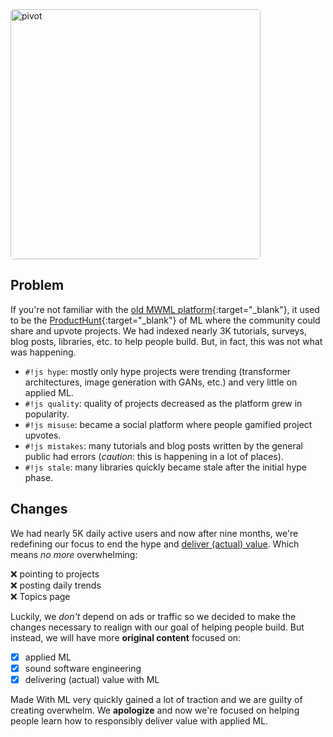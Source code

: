 <img width="400px;" style="border-radius: 5px;" src="https://media1.tenor.com/images/5e4fff30948fe04f18f2a866ce0a2e87/tenor.gif?itemid=16902898" alt="pivot">

<!-- <figure>
  <img src="https://media1.tenor.com/images/5e4fff30948fe04f18f2a866ce0a2e87/tenor.gif?itemid=16902898" alt="pivot">
  <figcaption>This is a caption</figcaption>
</figure> -->

## Problem
If you're not familiar with the [old MWML platform](https://twitter.com/madewithml/status/1284503478685978625){:target="_blank"}, it used to be the [ProductHunt](https://producthunt.com/){:target="_blank"} of ML where the community could share and upvote projects. We had indexed nearly 3K tutorials, surveys, blog posts, libraries, etc. to help people build. But, in fact, this was not what was happening.

- `#!js hype`: mostly only hype projects were trending (transformer architectures, image generation with GANs, etc.) and very little on applied ML.
- `#!js quality`: quality of projects decreased as the platform grew in popularity.
- `#!js misuse`: became a social platform where people gamified project upvotes.
- `#!js mistakes`: many tutorials and blog posts written by the general public had errors (*caution*: this is happening in a lot of places).
- `#!js stale`: many libraries quickly became stale after the initial hype phase.

## Changes
We had nearly 5K daily active users and now after nine months, we're redefining our focus to end the hype and [deliver (actual) value](about.md).
Which means *no more* overwhelming:

❌ pointing to projects<br>
❌ posting daily trends<br>
❌ Topics page

Luckily, we *don't* depend on ads or traffic so we decided to make the changes necessary to realign with our goal of helping people build. But instead, we will have more **original content** focused on:

- [x] applied ML
- [x] sound software engineering
- [x] delivering (actual) value with ML

Made With ML very quickly gained a lot of traction and we are guilty of creating overwhelm. We **apologize** and now we're focused on helping people learn how to responsibly deliver value with applied ML.